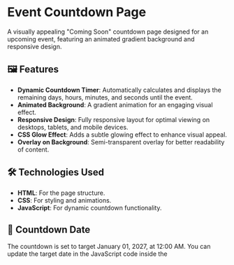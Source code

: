 # Event Countdown Page

A visually appealing "Coming Soon" countdown page designed for an upcoming event, featuring an animated gradient background and responsive design. 

## 🖼️ Features

- **Dynamic Countdown Timer**: Automatically calculates and displays the remaining days, hours, minutes, and seconds until the event.
- **Animated Background**: A gradient animation for an engaging visual effect.
- **Responsive Design**: Fully responsive layout for optimal viewing on desktops, tablets, and mobile devices.
- **CSS Glow Effect**: Adds a subtle glowing effect to enhance visual appeal.
- **Overlay on Background**: Semi-transparent overlay for better readability of content.

## 🛠️ Technologies Used

- **HTML**: For the page structure.
- **CSS**: For styling and animations.
- **JavaScript**: For dynamic countdown functionality.

## 📅 Countdown Date
The countdown is set to target January 01, 2027, at 12:00 AM. You can update the target date in the JavaScript code inside the <script> tag:
`const targetDate = new Date("2027-01-01T00:00:00").getTime();`

## 🖼️ Screenshots
![Desktop View](Screenshot.png)
